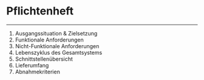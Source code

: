# Pflichtenheft
___
1. Ausgangssituation & Zielsetzung
2. Funktionale Anforderungen
3. Nicht-Funktionale Anforderungen
4. Lebenszyklus des Gesamtsystems
5. Schnittstellenübersicht
6. Lieferumfang
7. Abnahmekriterien